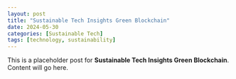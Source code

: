 ```yaml
---
layout: post
title: "Sustainable Tech Insights Green Blockchain"
date: 2024-05-30
categories: [Sustainable Tech]
tags: [technology, sustainability]
---
```


This is a placeholder post for **Sustainable Tech Insights Green Blockchain**. Content will go here.
